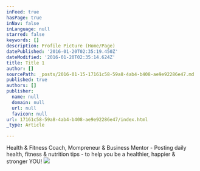 ```yaml
---
inFeed: true
hasPage: true
inNav: false
inLanguage: null
starred: false
keywords: []
description: Profile Picture (Home/Page)
datePublished: '2016-01-20T02:35:19.450Z'
dateModified: '2016-01-20T02:35:14.624Z'
title: Title 1
author: []
sourcePath: _posts/2016-01-15-17161c58-59a8-4ab4-b408-ae9e92286e47.md
published: true
authors: []
publisher:
  name: null
  domain: null
  url: null
  favicon: null
url: 17161c58-59a8-4ab4-b408-ae9e92286e47/index.html
_type: Article

---
```

Health & Fitness Coach, Mompreneur & Business Mentor - Posting daily health, fitness & nutrition tips - to help you be a healthier, happier & stronger YOU!
![](https://s3-us-west-2.amazonaws.com/the-grid-img/p/71d3efaf109e2287deea6bcdedfff5d65f36c1d3.jpg)